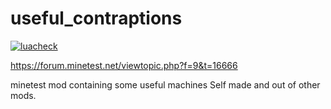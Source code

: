 # useful_contraptions
[![luacheck][luacheck badge]][luacheck workflow]  

https://forum.minetest.net/viewtopic.php?f=9&t=16666

minetest mod containing some useful machines
Self made and out of other mods.

[luacheck badge]: https://github.com/theFox6/useful_contraptions/workflows/luacheck/badge.svg
[luacheck workflow]: https://github.com/theFox6/useful_contraptions/actions?query=workflow%3Aluacheck
